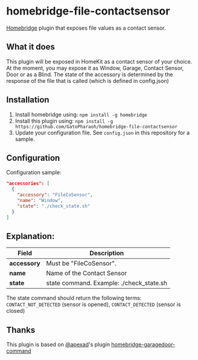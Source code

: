 # homebridge-file-contactsensor
[Homebridge](https://github.com/nfarina/homebridge) plugin that exposes file values as a contact sensor.

## What it does

This plugin will be exposed in HomeKit as a contact sensor of your choice. At the moment, you may expose it as Window, Garage, Contact Sensor, Door or as a Blind. The state of the accessory is determined by the response of the file that is called (which is defined in config.json)

## Installation

1. Install homebridge using: `npm install -g homebridge`
2. Install this plugin using: `npm install -g https://github.com/GatoPharaoh/homebridge-file-contactsensor`
3. Update your configuration file. See `config.json` in this repository for a sample.

## Configuration

Configuration sample:

```json
"accessories": [
  {
    "accessory": "FileCoSensor",
    "name": "Window",
    "state": "./check_state.sh"
  }
]

```
## Explanation:

Field                   | Description
------------------------|------------
**accessory**           | Must be "FileCoSensor".
**name**                | Name of the Contact Sensor
**state**               | state command.  Example: ./check_state.sh

The state command should return the following terms: `CONTACT_NOT_DETECTED` (sensor is opened), `CONTACT_DETECTED` (sensor is closed)


## Thanks

This plugin is based on [@apexad](https://github.com/apexad/)'s plugin [homebridge-garagedoor-command](https://github.com/apexad/homebridge-garagedoor-command)
